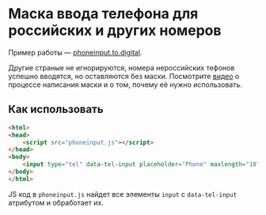 # Маска ввода телефона для российских и других номеров

Пример работы — [phoneinput.to.digital](phoneinput.to.digital).

Другие страные не игнорируются, номера нероссийских тефонов успешно вводятся, но оставляются без маски. Посмотрите [видео](https://www.youtube.com/watch?v=Lxj_v5z0xRE) о процессе написания маски и о том, почему её нужно использовать.

## Как использовать

```html
<html>
<head>
    <script src="phoneinput.js"></script>
</head>
<body>
    <input type="tel" data-tel-input placeholder="Phone" maxlength="18" />
</body>
</html>
```

JS код в `phoneinput.js` найдет все элементы `input` с `data-tel-input` атрибутом и обработает их.
